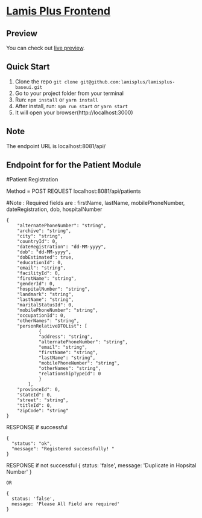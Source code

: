# [Lamis Plus Frontend](https://github.com/lamisplus/lamisplus-baseui.git)



## Preview

You can check out [live preview](https://lamisplus.org).

## Quick Start

1.  Clone the repo `git clone git@github.com:lamisplus/lamisplus-baseui.git`
2.  Go to your project folder from your terminal
3.  Run: `npm install` or `yarn install`
4.  After install, run: `npm run start` or `yarn start`
5.  It will open your browser(http://localhost:3000)

## Note
The endpoint URL is localhost:8081/api/
## Endpoint for for the Patient Module 


#Patient Registration

Method = POST
REQUEST  localhost:8081/api/patients

#Note : Required fields are : firstName, lastName, mobilePhoneNumber, dateRegistration, dob, hospitalNumber

    {
        "alternatePhoneNumber": "string",
        "archive": "string",
        "city": "string",
        "countryId": 0,
        "dateRegistration": "dd-MM-yyyy",
        "dob": "dd-MM-yyyy",
        "dobEstimated": true,
        "educationId": 0,
        "email": "string",
        "facilityId": 0,
        "firstName": "string",
        "genderId": 0,
        "hospitalNumber": "string",
        "landmark": "string",
        "lastName": "string",
        "maritalStatusId": 0,
        "mobilePhoneNumber": "string",
        "occupationId": 0,
        "otherNames": "string",
        "personRelativeDTOList": [
                {
                "address": "string",
                "alternatePhoneNumber": "string",
                "email": "string",
                "firstName": "string",
                "lastName": "string",
                "mobilePhoneNumber": "string",
                "otherNames": "string",
                "relationshipTypeId": 0
                }
            ],
        "provinceId": 0,
        "stateId": 0,
        "street": "string",
        "titleId": 0,
        "zipCode": "string"
    }


RESPONSE if successful
    
    {
      "status": "ok",
      "message": "Registered successfully! "
    }
       
RESPONSE if not successful 
    {
      status: 'false',
      message: 'Duplicate in Hopsital Number'
    }

	OR 

    {
      status: 'false',
      message: 'Please All Field are required'
    }